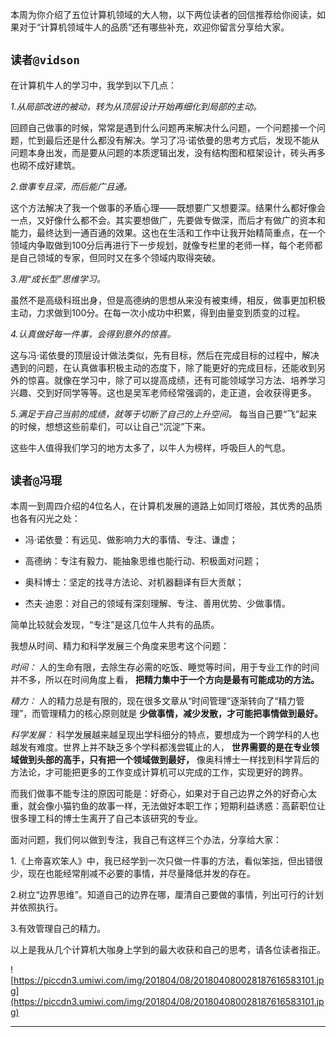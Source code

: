 本周为你介绍了五位计算机领域的大人物，以下两位读者的回信推荐给你阅读，如果对于“计算机领域牛人的品质”还有哪些补充，欢迎你留言分享给大家。

## `读者@vidson`

在计算机牛人的学习中，我学到以下几点：

 *1.从局部改进的被动，转为从顶层设计开始再细化到局部的主动。*

回顾自己做事的时候，常常是遇到什么问题再来解决什么问题，一个问题接一个问题，忙到最后还是什么都没有解决。学习了冯·诺依曼的思考方式后，发现不能从问题本身出发，而是要从问题的本质逻辑出发，没有结构图和框架设计，砖头再多也砌不成好建筑。

 *2.做事专且深，而后能广且通。*

这个方法解决了我一个做事的矛盾心理——既想要广又想要深。结果什么都好像会一点，又好像什么都不会。其实要想做广，先要做专做深，而后才有做广的资本和能力，最终达到一通百通的效果。这也在生活和工作中让我开始精简重点，在一个领域内争取做到100分后再进行下一步规划，就像专栏里的老师一样，每个老师都是自己领域的专家，但同时又在多个领域内取得突破。

 *3.用“成长型”思维学习。*

虽然不是高级科班出身，但是高德纳的思想从来没有被束缚，相反，做事更加积极主动，力求做到100分。在每一次小成功中积累，得到由量变到质变的过程。

 *4.认真做好每一件事，会得到意外的惊喜。*

这与冯·诺依曼的顶层设计做法类似，先有目标，然后在完成目标的过程中，解决遇到的问题，在认真做事积极主动的态度下，除了能更好的完成目标，还能收到另外的惊喜。就像在学习中，除了可以提高成绩，还有可能领域学习方法、培养学习兴趣、交到好同学等等。这也是吴军老师经常强调的，走正道，会收获得更多。

 *5.满足于自己当前的成绩，就等于切断了自己的上升空间。* 每当自己要“飞”起来的时候，想想这些前辈们，可以让自己“沉淀”下来。

这些牛人值得我们学习的地方太多了，以牛人为榜样，呼吸巨人的气息。

## `读者@冯琨`

本周一到周四介绍的4位名人，在计算机发展的道路上如同灯塔般，其优秀的品质也各有闪光之处：

* 冯·诺依曼：有远见、做影响力大的事情、专注、谦虚；

* 高德纳：专注有毅力、能抽象思维也能行动、积极面对问题；

* 奥科博士：坚定的找寻方法论、对机器翻译有巨大贡献；

* 杰夫·迪恩：对自己的领域有深刻理解、专注、善用优势、少做事情。

简单比较就会发现，“专注”是这几位牛人共有的品质。

我想从时间、精力和科学发展三个角度来思考这个问题：

 *时间：* 人的生命有限，去除生存必需的吃饭、睡觉等时间，用于专业工作的时间并不多，所以在时间角度上看， **把精力集中于一个方向是最有可能成功的方法。**

 *精力：* 人的精力总是有限的，现在很多文章从“时间管理”逐渐转向了“精力管理”，而管理精力的核心原则就是 **少做事情，减少发散，才可能把事情做到最好。**

 *科学发展：* 科学发展越来越呈现出学科细分的特点，要想成为一个跨学科的人也越发有难度。世界上并不缺乏多个学科都浅尝辄止的人， **世界需要的是在专业领域做到头部的高手，只有把一个领域做到最好，** 像奥科博士一样找到科学背后的方法论，才可能把更多的工作变成计算机可以完成的工作，实现更好的跨界。

而我们做事不能专注的原因可能是：好奇心，如果对于自己边界之外的好奇心太重，就会像小猫钓鱼的故事一样，无法做好本职工作；短期利益诱惑：高薪职位让很多理工科的博士生离开了自己本该研究的专业。

面对问题，我们何以做到专注，我自己有这样三个办法，分享给大家：

1.《上帝喜欢笨人》中，我已经学到一次只做一件事的方法，看似笨拙，但出错很少，现在也能经常削减不必要的事情，并尽量降低并发的存在。

2.树立“边界思维”。知道自己的边界在哪，厘清自己要做的事情，列出可行的计划并依照执行。

3.有效管理自己的精力。

以上是我从几个计算机大咖身上学到的最大收获和自己的思考，请各位读者指正。

![https://piccdn3.umiwi.com/img/201804/08/201804080028187616583101.jpg](https://piccdn3.umiwi.com/img/201804/08/201804080028187616583101.jpg)

---
